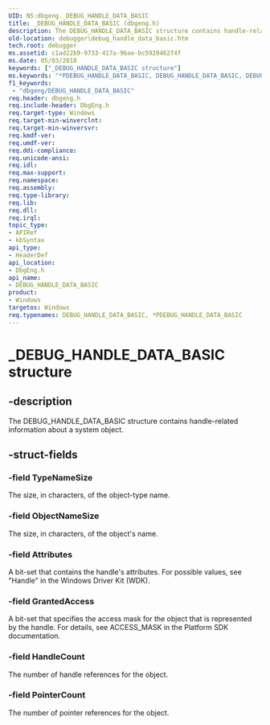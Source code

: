 ```yaml
---
UID: NS:dbgeng._DEBUG_HANDLE_DATA_BASIC
title: _DEBUG_HANDLE_DATA_BASIC (dbgeng.h)
description: The DEBUG_HANDLE_DATA_BASIC structure contains handle-related information about a system object.
old-location: debugger\debug_handle_data_basic.htm
tech.root: debugger
ms.assetid: c1ad22b9-9733-417a-96ae-bc5920462f4f
ms.date: 05/03/2018
keywords: ["_DEBUG_HANDLE_DATA_BASIC structure"]
ms.keywords: "*PDEBUG_HANDLE_DATA_BASIC, DEBUG_HANDLE_DATA_BASIC, DEBUG_HANDLE_DATA_BASIC structure [Windows Debugging], PDEBUG_HANDLE_DATA_BASIC, PDEBUG_HANDLE_DATA_BASIC structure pointer [Windows Debugging], Structures_e4fb66c0-8e88-4f35-a103-0cc0f7cc1bfd.xml, _DEBUG_HANDLE_DATA_BASIC, dbgeng/DEBUG_HANDLE_DATA_BASIC, dbgeng/PDEBUG_HANDLE_DATA_BASIC, debugger.debug_handle_data_basic"
f1_keywords:
 - "dbgeng/DEBUG_HANDLE_DATA_BASIC"
req.header: dbgeng.h
req.include-header: DbgEng.h
req.target-type: Windows
req.target-min-winverclnt: 
req.target-min-winversvr: 
req.kmdf-ver: 
req.umdf-ver: 
req.ddi-compliance: 
req.unicode-ansi: 
req.idl: 
req.max-support: 
req.namespace: 
req.assembly: 
req.type-library: 
req.lib: 
req.dll: 
req.irql: 
topic_type:
- APIRef
- kbSyntax
api_type:
- HeaderDef
api_location:
- DbgEng.h
api_name:
- DEBUG_HANDLE_DATA_BASIC
product:
- Windows
targetos: Windows
req.typenames: DEBUG_HANDLE_DATA_BASIC, *PDEBUG_HANDLE_DATA_BASIC
---
```


# _DEBUG_HANDLE_DATA_BASIC structure


## -description


The DEBUG_HANDLE_DATA_BASIC structure contains handle-related information about a system object.


## -struct-fields




### -field TypeNameSize

The size, in characters, of the object-type name.


### -field ObjectNameSize

The size, in characters, of the object's name.


### -field Attributes

A bit-set that contains the handle's attributes.  For possible values, see "Handle" in the Windows Driver Kit (WDK).


### -field GrantedAccess

A bit-set that specifies the access mask for the object that is represented by the handle.  For details, see ACCESS_MASK in the Platform SDK documentation.


### -field HandleCount

The number of handle references for the object.


### -field PointerCount

The number of pointer references for the object.

